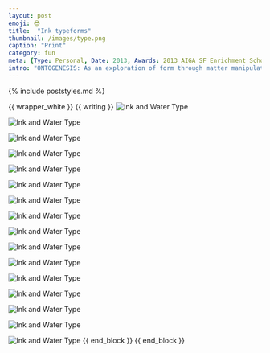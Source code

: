 ```yaml
---
layout: post
emoji: 😎
title:  "Ink typeforms"
thumbnail: /images/type.png
caption: "Print"
category: fun
meta: {Type: Personal, Date: 2013, Awards: 2013 AIGA SF Enrichment Scholarship}
intro: "ONTOGENESIS: As an exploration of form through matter manipulation, I set out to create typography with ink and water. By experimenting with different permutations of water viscosity and temperature, subtraction with an eyedropper, container volume, and ink density, I found harmony between the chemistry of ink and water."
---
```

{% include poststyles.md %}

{{ wrapper_white }}
{{ writing }}
![Ink and Water Type](/assets/type-intro.jpg)

![Ink and Water Type](/assets/type1.jpg)

![Ink and Water Type](/assets/type2.jpg)

![Ink and Water Type](/assets/type3.jpg)

![Ink and Water Type](/assets/type4.jpg)

![Ink and Water Type](/assets/type5.jpg)

![Ink and Water Type](/assets/type6.jpg)

![Ink and Water Type](/assets/type7.jpg)

![Ink and Water Type](/assets/type8.jpg)

![Ink and Water Type](/assets/type9.jpg)

![Ink and Water Type](/assets/type10.jpg)

![Ink and Water Type](/assets/type-tedious.jpg)

![Ink and Water Type](/assets/type-poster.jpg)

![Ink and Water Type](/assets/type-cover.jpg)

![Ink and Water Type](/assets/type-evo.jpg)

![Ink and Water Type](/assets/type-process.jpg)
{{ end_block }}
{{ end_block }}
